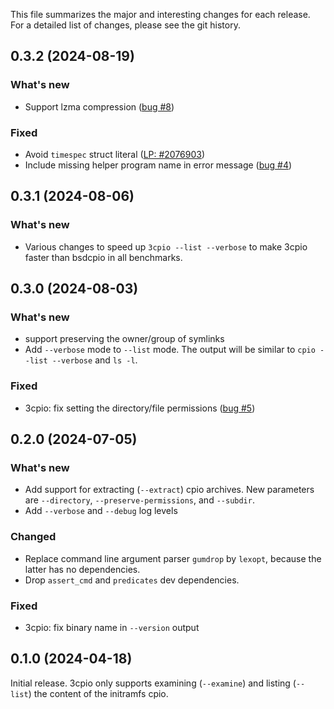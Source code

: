 This file summarizes the major and interesting changes for each release. For a
detailed list of changes, please see the git history.

0.3.2 (2024-08-19)
------------------

### What's new

* Support lzma compression ([bug #8](https://github.com/bdrung/3cpio/issues/8))

### Fixed

* Avoid `timespec` struct literal
  ([LP: #2076903](https://launchpad.net/bugs/2076903))
* Include missing helper program name in error message
  ([bug #4](https://github.com/bdrung/3cpio/issues/4))

0.3.1 (2024-08-06)
------------------

### What's new

* Various changes to speed up `3cpio --list --verbose` to make 3cpio faster
  than bsdcpio in all benchmarks.

0.3.0 (2024-08-03)
------------------

### What's new

* support preserving the owner/group of symlinks
* Add `--verbose` mode to `--list` mode. The output will be similar to
  `cpio --list --verbose` and `ls -l`.

### Fixed

* 3cpio: fix setting the directory/file permissions
  ([bug #5](https://github.com/bdrung/3cpio/issues/5))

0.2.0 (2024-07-05)
------------------

### What's new

* Add support for extracting (`--extract`) cpio archives. New parameters are
  `--directory`, `--preserve-permissions`, and `--subdir`.
* Add `--verbose` and `--debug` log levels

### Changed

* Replace command line argument parser `gumdrop` by `lexopt`, because the
  latter has no dependencies.
* Drop `assert_cmd` and `predicates` dev dependencies.

### Fixed

* 3cpio: fix binary name in `--version` output

0.1.0 (2024-04-18)
------------------

Initial release. 3cpio only supports examining (`--examine`) and listing
(`--list`) the content of the initramfs cpio.
